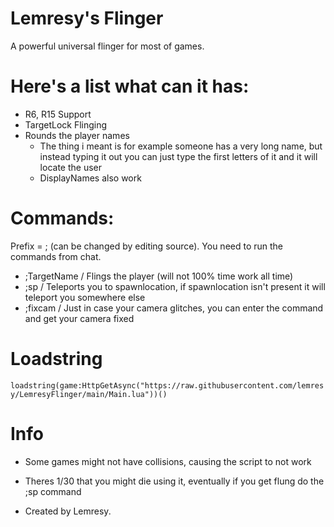 # Lemresy's Flinger
A powerful universal flinger for most of games.

# Here's a list what can it has:
- R6, R15 Support
- TargetLock Flinging
- Rounds the player names
  - The thing i meant is for example someone has a very long name, but instead typing it out you can just type the first letters of it and it will locate the user
  - DisplayNames also work


# Commands:
  Prefix = ; (can be changed by editing source).
  You need to run the commands from chat.
  
  - ;TargetName / Flings the player (will not 100% time work all time)
  - ;sp / Teleports you to spawnlocation, if spawnlocation isn't present it will teleport you somewhere else
  - ;fixcam / Just in case your camera glitches, you can enter the command and get your camera fixed
 
# Loadstring
  `loadstring(game:HttpGetAsync("https://raw.githubusercontent.com/lemresy/LemresyFlinger/main/Main.lua"))()`
# Info

  - Some games might not have collisions, causing the script to not work
  - Theres 1/30 that you might die using it, eventually if you get flung do the ;sp command

  - Created by Lemresy.
